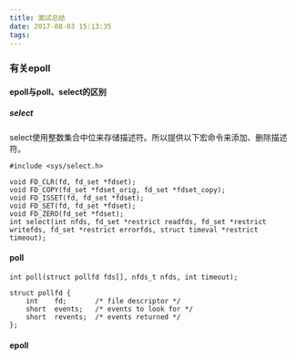 ```yaml
---
title: 面试总结
date: 2017-08-03 15:13:35
tags:
---
```


### 有关epoll

#### epoll与poll、select的区别

##### select

select使用整数集合中位来存储描述符。所以提供以下宏命令来添加、删除描述符。

```
#include <sys/select.h>

void FD_CLR(fd, fd_set *fdset);
void FD_COPY(fd_set *fdset_orig, fd_set *fdset_copy);
void FD_ISSET(fd, fd_set *fdset);
void FD_SET(fd, fd_set *fdset);
void FD_ZERO(fd_set *fdset);
int select(int nfds, fd_set *restrict readfds, fd_set *restrict writefds, fd_set *restrict errorfds, struct timeval *restrict timeout);
```

#### poll

```
int poll(struct pollfd fds[], nfds_t nfds, int timeout);

struct pollfd {
    int    fd;       /* file descriptor */
    short  events;   /* events to look for */
    short  revents;  /* events returned */
};
```

#### epoll

